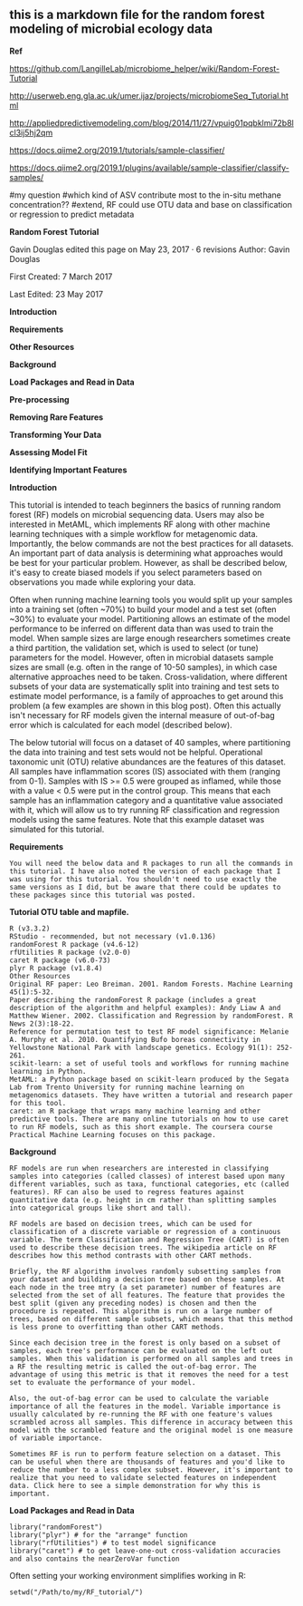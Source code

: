 ## this is a markdown file for the random forest modeling of microbial ecology data

**Ref**

https://github.com/LangilleLab/microbiome_helper/wiki/Random-Forest-Tutorial

http://userweb.eng.gla.ac.uk/umer.ijaz/projects/microbiomeSeq_Tutorial.html

http://appliedpredictivemodeling.com/blog/2014/11/27/vpuig01pqbklmi72b8lcl3ij5hj2qm

https://docs.qiime2.org/2019.1/tutorials/sample-classifier/

https://docs.qiime2.org/2019.1/plugins/available/sample-classifier/classify-samples/

#my question
#which kind of ASV contribute most to the in-situ methane concentration??
#extend, RF could use OTU data and base on classification or regression to predict metadata

**Random Forest Tutorial**

Gavin Douglas edited this page on May 23, 2017 · 6 revisions
Author: Gavin Douglas

First Created: 7 March 2017

Last Edited: 23 May 2017

**Introduction**

**Requirements**

**Other Resources**

**Background**

**Load Packages and Read in Data**

**Pre-processing**

**Removing Rare Features**

**Transforming Your Data**

**Assessing Model Fit**

**Identifying Important Features**

**Introduction**

This tutorial is intended to teach beginners the basics of running random forest (RF) models on microbial sequencing data. Users may also be interested in MetAML, which implements RF along with other machine learning techniques with a simple workflow for metagenomic data. Importantly, the below commands are not the best practices for all datasets. An important part of data analysis is determining what approaches would be best for your particular problem. However, as shall be described below, it's easy to create biased models if you select parameters based on observations you made while exploring your data.

Often when running machine learning tools you would split up your samples into a training set (often ~70%) to build your model and a test set (often ~30%) to evaluate your model. Partitioning allows an estimate of the model performance to be inferred on different data than was used to train the model. When sample sizes are large enough researchers sometimes create a third partition, the validation set, which is used to select (or tune) parameters for the model. However, often in microbial datasets sample sizes are small (e.g. often in the range of 10-50 samples), in which case alternative approaches need to be taken. Cross-validation, where different subsets of your data are systematically split into training and test sets to estimate model performance, is a family of approaches to get around this problem (a few examples are shown in this blog post). Often this actually isn't necessary for RF models given the internal measure of out-of-bag error which is calculated for each model (described below).

The below tutorial will focus on a dataset of 40 samples, where partitioning the data into training and test sets would not be helpful. Operational taxonomic unit (OTU) relative abundances are the features of this dataset. All samples have inflammation scores (IS) associated with them (ranging from 0-1). Samples with IS >= 0.5 were grouped as inflamed, while those with a value < 0.5 were put in the control group. This means that each sample has an inflammation category and a quantitative value associated with it, which will allow us to try running RF classification and regression models using the same features. Note that this example dataset was simulated for this tutorial.

**Requirements**

```
You will need the below data and R packages to run all the commands in this tutorial. I have also noted the version of each package that I was using for this tutorial. You shouldn't need to use exactly the same versions as I did, but be aware that there could be updates to these packages since this tutorial was posted.
```

**Tutorial OTU table and mapfile.**

```
R (v3.3.2)
RStudio - recommended, but not necessary (v1.0.136)
randomForest R package (v4.6-12)
rfUtilities R package (v2.0-0)
caret R package (v6.0-73)
plyr R package (v1.8.4)
Other Resources
Original RF paper: Leo Breiman. 2001. Random Forests. Machine Learning 45(1):5-32.
Paper describing the randomForest R package (includes a great description of the algorithm and helpful examples): Andy Liaw A and Matthew Wiener. 2002. Classification and Regression by randomForest. R News 2(3):18-22.
Reference for permutation test to test RF model significance: Melanie A. Murphy et al. 2010. Quantifying Bufo boreas connectivity in Yellowstone National Park with landscape genetics. Ecology 91(1): 252-261.
scikit-learn: a set of useful tools and workflows for running machine learning in Python.
MetAML: a Python package based on scikit-learn produced by the Segata Lab from Trento University for running machine learning on metagenomics datasets. They have written a tutorial and research paper for this tool.
caret: an R package that wraps many machine learning and other predictive tools. There are many online tutorials on how to use caret to run RF models, such as this short example. The coursera course Practical Machine Learning focuses on this package.
```

**Background**

```
RF models are run when researchers are interested in classifying samples into categories (called classes) of interest based upon many different variables, such as taxa, functional categories, etc (called features). RF can also be used to regress features against quantitative data (e.g. height in cm rather than splitting samples into categorical groups like short and tall).

RF models are based on decision trees, which can be used for classification of a discrete variable or regression of a continuous variable. The term Classification and Regression Tree (CART) is often used to describe these decision trees. The wikipedia article on RF describes how this method contrasts with other CART methods.

Briefly, the RF algorithm involves randomly subsetting samples from your dataset and building a decision tree based on these samples. At each node in the tree mtry (a set parameter) number of features are selected from the set of all features. The feature that provides the best split (given any preceding nodes) is chosen and then the procedure is repeated. This algorithm is run on a large number of trees, based on different sample subsets, which means that this method is less prone to overfitting than other CART methods.

Since each decision tree in the forest is only based on a subset of samples, each tree's performance can be evaluated on the left out samples. When this validation is performed on all samples and trees in a RF the resulting metric is called the out-of-bag error. The advantage of using this metric is that it removes the need for a test set to evaluate the performance of your model.

Also, the out-of-bag error can be used to calculate the variable importance of all the features in the model. Variable importance is usually calculated by re-running the RF with one feature's values scrambled across all samples. This difference in accuracy between this model with the scrambled feature and the original model is one measure of variable importance.

Sometimes RF is run to perform feature selection on a dataset. This can be useful when there are thousands of features and you'd like to reduce the number to a less complex subset. However, it's important to realize that you need to validate selected features on independent data. Click here to see a simple demonstration for why this is important.
```

**Load Packages and Read in Data**
```
library("randomForest")
library("plyr") # for the "arrange" function
library("rfUtilities") # to test model significance
library("caret") # to get leave-one-out cross-validation accuracies and also contains the nearZeroVar function 

```

Often setting your working environment simplifies working in R:
```
setwd("/Path/to/my/RF_tutorial/") 
```
